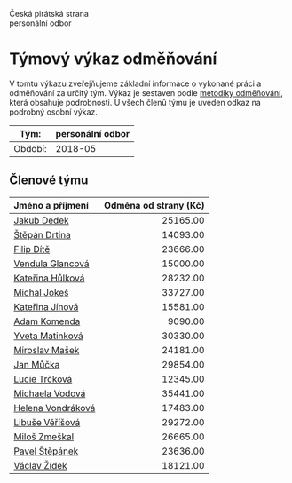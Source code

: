 Česká pirátská strana  
personální odbor

Týmový výkaz odměňování
===========================

V tomtu výkazu zveřejňujeme základní informace o vykonané práci a odměňování
za určitý tým. Výkaz je sestaven podle [metodiky odměňování][metodika],
která obsahuje podrobnosti. U všech členů týmu je uveden odkaz na podrobný osobní výkaz.

Tým:                     | personální odbor
-----------------------  | --------------------
Období:                  | 2018-05

Členové týmu
--------------

| Jméno a příjmení                        |   Odměna od strany (Kč) |
|:----------------------------------------|------------------------:|
| [Jakub Dedek](jakub-dedek/)             |                25165.00 |
| [Štěpán Drtina](stepan-drtina/)         |                14093.00 |
| [Filip Dítě](filip-dite/)               |                23666.00 |
| [Vendula Glancová](vendula-glancova/)   |                15000.00 |
| [Kateřina Hůlková](katerina-hulkova/)   |                28232.00 |
| [Michal Jokeš](michal-jokes/)           |                33727.00 |
| [Kateřina Jínová](katerina-jinova/)     |                15581.00 |
| [Adam Komenda](adam-komenda/)           |                 9090.00 |
| [Yveta Matinková](yveta-matinkova/)     |                30330.00 |
| [Miroslav Mašek](miroslav-masek/)       |                24181.00 |
| [Jan Můčka](jan-mucka/)                 |                29854.00 |
| [Lucie Trčková](lucie-trckova/)         |                12345.00 |
| [Michaela Vodová](michaela-vodova/)     |                35441.00 |
| [Helena Vondráková](helena-vondrakova/) |                17483.00 |
| [Libuše Věříšová](libuse-verisova/)     |                29272.00 |
| [Miloš Zmeškal](milos-zmeskal/)         |                26665.00 |
| [Pavel Štěpánek](pavel-stepanek/)       |                23636.00 |
| [Václav Žídek](vaclav-zidek/)           |                18121.00 |


[metodika]: https://redmine.pirati.cz/projects/po/wiki/Odmenovani
